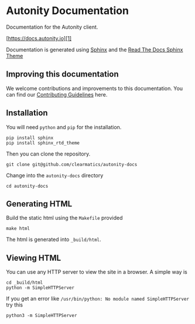 # Autonity Documentation

Documentation for the Autonity client.

[https://docs.autonity.io][1]

Documentation is generated using [Sphinx][2] and the [Read The Docs Sphinx Theme][3]

## Improving this documentation

We welcome contributions and improvements to this documentation. You can find our [Contributing Guidelines][4] here.

## Installation

You will need `python` and `pip` for the installation.

    pip install sphinx
    pip install sphinx_rtd_theme

Then you can clone the repository.

    git clone git@github.com/clearmatics/autonity-docs

Change into the `autonity-docs` directory

    cd autonity-docs

## Generating HTML

Build the static html using the `Makefile` provided

    make html

The html is generated into `_build/html`.

## Viewing HTML

You can use any HTTP server to view the site in a browser. A simple way is

    cd _build/html
    python -m SimpleHTTPServer

If you get an error like `/usr/bin/python: No module named SimpleHTTPServer` try this 

    python3 -m SimpleHTTPServer

[1]: https://docs.autonity.io
[2]: http://www.sphinx-doc.org/en/master/
[3]: https://sphinx-rtd-theme.readthedocs.io/en/latest/
[4]: https://github.com/clearmatics/autonity-docs/blob/master/CONTRIBUTING.md